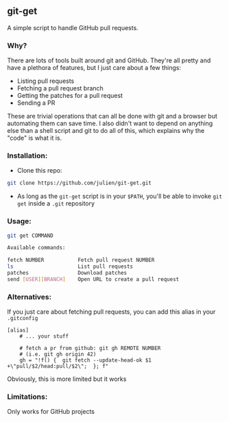 git-get
---

A simple script to handle GitHub pull requests.

### Why?

There are lots of tools built around git and GitHub. They're all pretty and have
a plethora of features, but I just care about a few things:

- Listing pull requests
- Fetching a pull request branch
- Getting the patches for a pull request
- Sending a PR

These are trivial operations that can all be done with git
and a browser but automating them can save time. I also didn't
want to depend on anything else than a shell script and git
to do all of this, which explains why the "code" is what it is.

### Installation:

- Clone this repo:

```sh
git clone https://github.com/julien/git-get.git
```

- As long as the `git-get` script is in your `$PATH`, you'll be able to
invoke `git get` inside a `.git` repository

### Usage:

```sh
git get COMMAND

Available commands:

fetch NUMBER           Fetch pull request NUMBER
ls                     List pull requests
patches                Download patches
send [USER][BRANCH]    Open URL to create a pull request
```

### Alternatives:

If you just care about fetching pull requests, you can add this alias in
your `.gitconfig`

```gitconfig
[alias]
	# ... your stuff

	# fetch a pr from github: git gh REMOTE NUMBER
	# (i.e. git gh origin 42)
	gh = "!f() {  git fetch --update-head-ok $1 +\"pull/$2/head:pull/$2\";  }; f"
```

Obviously, this is more limited but it works

### Limitations:

Only works for GitHub projects
